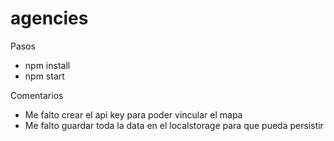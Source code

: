 # agencies
Pasos
- npm install
- npm start

Comentarios
- Me falto crear el api key para poder vincular el mapa
- Me falto guardar toda la data en el localstorage para que pueda persistir
